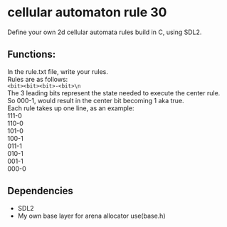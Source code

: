 # cellular automaton rule 30
Define your own 2d cellular automata rules build in C, using SDL2.
## Functions:
In the rule.txt file, write your rules.  
Rules are as follows:  
`<bit><bit><bit>-<bit>\n`  
The 3 leading bits represent the state needed to execute the center rule.  
So 000-1, would result in the center bit becoming 1 aka true.  
Each rule takes up one line, as an example:  
111-0  
110-0  
101-0  
100-1  
011-1  
010-1  
001-1  
000-0  

## Dependencies
 - SDL2
 - My own base layer for arena allocator use(base.h)
